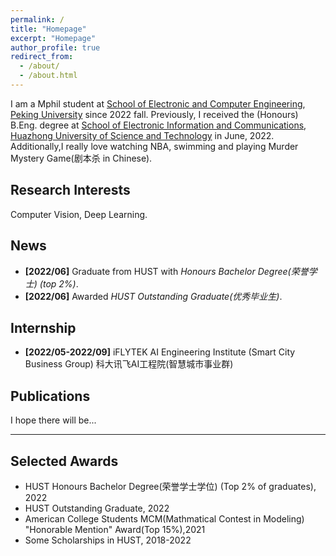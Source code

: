 ```yaml
---
permalink: /
title: "Homepage"
excerpt: "Homepage"
author_profile: true
redirect_from: 
  - /about/
  - /about.html
---
```




I am a Mphil student at [School of Electronic and Computer Engineering](https://www.ece.pku.edu.cn/), [Peking University](https://www.pku.edu.cn/) since 2022 fall. Previously, I received the (Honours) B.Eng. degree at [School of Electronic Information and Communications](http://ei.hust.edu.cn/), [Huazhong University of Science and Technology](https://www.hust.edu.cn/) in June, 2022. Additionally,I really love watching NBA, swimming and playing Murder Mystery Game(剧本杀 in Chinese).



## Research Interests
Computer Vision, Deep Learning.



## News
- **[2022/06]** Graduate from HUST with *Honours Bachelor Degree(荣誉学士) (top 2%)*. 
- **[2022/06]** Awarded *HUST Outstanding Graduate(优秀毕业生)*.


## Internship
- **[2022/05-2022/09]** iFLYTEK AI Engineering Institute (Smart City Business Group)   科大讯飞AI工程院(智慧城市事业群)


## Publications
I hope there will be...



---





Selected Awards
------
- HUST Honours Bachelor Degree(荣誉学士学位) (Top 2% of graduates), 2022
- HUST Outstanding Graduate, 2022
- American College Students MCM(Mathmatical Contest in Modeling) "Honorable Mention" Award(Top 15%),2021
- Some Scholarships in HUST, 2018-2022



<!-- ![Editing a markdown file for a talk](/images/editing-talk.png) -->
